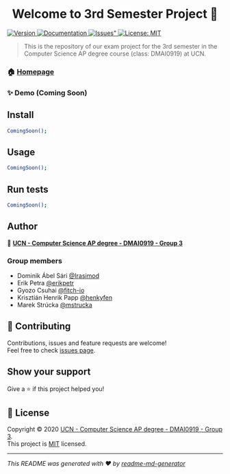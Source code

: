 <h1 align="center">Welcome to 3rd Semester Project 👋</h1>
<p>
  <a href="https://github.com/dmai0919-group3/3rd-semester-project/releases" target="_blank">
    <img alt="Version" src="https://img.shields.io/github/v/release/dmai0919-group3/3rd-semester-project.svg" />
  </a>
  <a href="#" target="_blank">
    <img alt="Documentation" src="https://img.shields.io/badge/documentation-no-red.svg" />
  </a>
  <a href="https://github.com/dmai0919-group3/3rd-semester-project/issues" target="_blank">
    <img alt=Issues" src="https://img.shields.io/github/issues/dmai0919-group3/3rd-semester-project.svg" />
  </a>
  <a href="https://github.com/dmai0919-group3/3rd-semester-project/blob/main/LICENSE" target="_blank">
    <img alt="License: MIT" src="https://img.shields.io/badge/License-MIT-green.svg" />
  </a>
</p>

> This is the repository of our exam project for the 3rd semester in the Computer Science AP degree course (class: DMAI0919) at UCN.

### 🏠 [Homepage](https://github.com/dmai0919-group3/3rd-semester-project)

### ✨ Demo (Coming Soon)

## Install

```sh
ComingSoon();
```

## Usage

```sh
ComingSoon();
```

## Run tests

```sh
ComingSoon();
```

## Author

👤 **[UCN - Computer Science AP degree - DMAI0919 - Group 3](https://github.com/dmai0919-group3)**

### Group members
* Dominik Ábel Sári [@Irasimod](https://github.com/Irasimod)
* Erik Petra [@erikpetr](https://github.com/erikpetr)
* Gyozo Csuhai [@fitch-io](https://github.com/fitch-io)
* Krisztián Henrik Papp [@henkyfen](https://github.com/henkyfen)
* Marek Strúcka [@mstrucka](https://github.com/mstrucka)

## 🤝 Contributing

Contributions, issues and feature requests are welcome!<br />Feel free to check [issues page](https://github.com/dmai0919-group3/3rd-semester-project/issues). 

## Show your support

Give a ⭐️ if this project helped you!

## 📝 License

Copyright © 2020 [UCN - Computer Science AP degree - DMAI0919 - Group 3](https://github.com/dmai0919-group3).<br />
This project is [MIT](https://github.com/dmai0919-group3/3rd-semester-project/blob/main/LICENSE) licensed.

***
_This README was generated with ❤️ by [readme-md-generator](https://github.com/kefranabg/readme-md-generator)_
